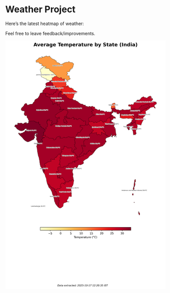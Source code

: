 # Weather Project

Here’s the latest heatmap of weather:

Feel free to leave feedback/improvements.

![India Heatmap](docs/assets/india_heatmap.png?v=F1E73D)
